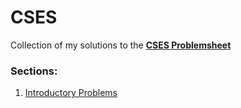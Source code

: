 # CSES
Collection of my solutions to the [**CSES Problemsheet**](https://cses.fi/problemset/)

### Sections:
1. [Introductory Problems]([url](https://github.com/bose-sayan/CSES))
